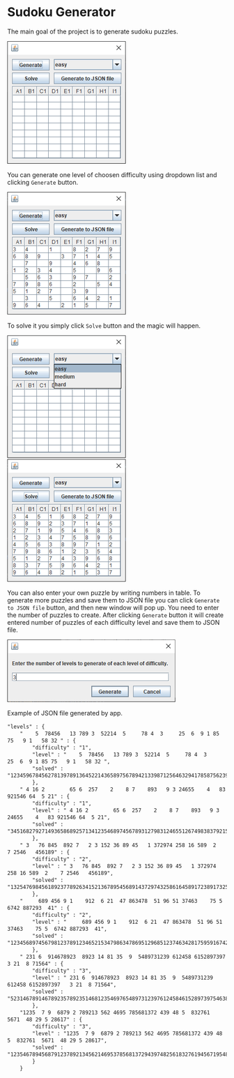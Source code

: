 #  Sudoku Generator

The main goal of the project is to generate sudoku puzzles.

![](https://github.com/MonaLizaTurbo/5ud0kuSolver/blob/master/readme-images/sudokuSolver0.png)

You can generate one level of choosen difficulty using dropdown list and clicking ``Generate`` button.

![](https://github.com/MonaLizaTurbo/5ud0kuSolver/blob/master/readme-images/sudokuSolver1.png)

To solve it you simply click ``Solve`` button and the magic will happen.


![](https://github.com/MonaLizaTurbo/5ud0kuSolver/blob/master/readme-images/sudokuSolver3.png)
![](https://github.com/MonaLizaTurbo/5ud0kuSolver/blob/master/readme-images/sudokuSolver2.png)

You can also enter your own puzzle by writing numbers in table.
To generate more puzzles and save them to JSON file you can click ``Generate to JSON file`` button, and then new window will pop up.
You need to enter the number of puzzles to create. After clicking ``Generate`` button it will create entered number of puzzles of each difficulty level and save them to JSON file.


![](https://github.com/MonaLizaTurbo/5ud0kuSolver/blob/master/readme-images/sudokuSolver4.png)


Example of JSON file generated by app.
```
"levels" : { 
	"    5  78456   13 789 3  52214  5     78 4  3     25  6  9 1 85 75   9 1   58 32 " : {
		"difficulty" : "1",
		"level" : "    5  78456   13 789 3  52214  5     78 4  3     25  6  9 1 85 75   9 1   58 32 ",
		"solved" : "123459678456278139789136452214365897567894213398712564632941785875623941941587326"
		},
	" 4 16 2        65 6  257    2    8 7    893   9 3 24655    4   83 921546 64  5 21" : {
		"difficulty" : "1",
		"level" : " 4 16 2        65 6  257    2    8 7    893   9 3 24655    4   83 921546 64  5 21",
		"solved" : "345168279271493658689257134123546897456789312798312465512674983837921546964835721"
		},
	" 3   76 845  892 7   2 3 152 36 89 45   1 372974 258 16 589  2    7 2546   456189" : {
		"difficulty" : "2",
		"level" : " 3   76 845  892 7   2 3 152 36 89 45   1 372974 258 16 589  2    7 2546   456189",
		"solved" : "132547698456189237789263415213678954568914372974325861645891723891732546327456189"
		},
	"     689 456 9 1    912  6 21  47 863478  51 96 51 37463    75 5  6742 887293  41" : {
		"difficulty" : "2",
		"level" : "     689 456 9 1    912  6 21  47 863478  51 96 51 37463    75 5  6742 887293  41",
		"solved" : "123456897456798123789123465215347986347869512968512374634281759591674238872935641"
		},
	" 231 6  914678923  8923 14 81 35  9  5489731239 612458 6152897397   3 21  8 71564" : {
		"difficulty" : "3",
		"level" : " 231 6  914678923  8923 14 81 35  9  5489731239 612458 6152897397   3 21  8 71564",
		"solved" : "523146789146789235789235146812354697654897312397612458461528973975463821238971564"
		},
	"1235  7 9  6879 2 789213 562 4695 785681372 439 48 5  832761  5671  48 29 5 28617" : {
		"difficulty" : "3",
		"level" : "1235  7 9  6879 2 789213 562 4695 785681372 439 48 5  832761  5671  48 29 5 28617",
		"solved" : "123546789456879123789213456214695378568137294397482561832761945671954832945328617"
		}
	}
```
